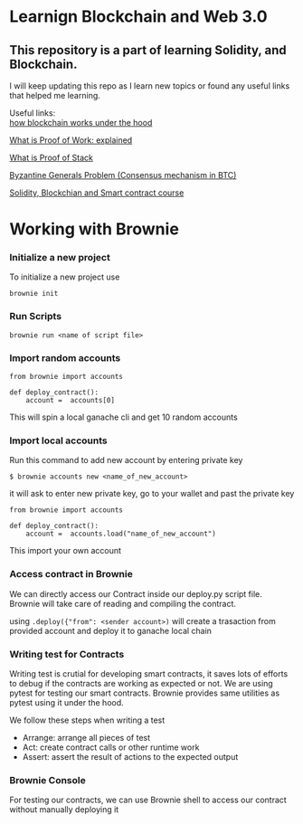 # Learnign Blockchain and Web 3.0

## This repository is a part of learning Solidity, and Blockchain.

I will keep updating this repo as I learn new topics or found any useful links that helped me learning.

Useful links: <br/>
[how blockchain works under the hood](https://www.youtube.com/watch?v=Lx9zgZCMqXE&list=PLC36LpxxRvvmcsY5OF2cPlhLKoHjZS4Dm&index=1)

[What is Proof of Work: explained](https://www.youtube.com/watch?v=M576WGiDBdQ&list=PLC36LpxxRvvmcsY5OF2cPlhLKoHjZS4Dm&index=2)

[What is Proof of Stack](https://www.youtube.com/watch?v=psKDXvXdr7k)

[Byzantine Generals Problem (Consensus mechanism in BTC)](https://www.youtube.com/watch?v=dfsRQyYXOsQ&t=182s)


[Solidity, Blockchian and Smart contract course](https://www.youtube.com/watch?v=M576WGiDBdQ&list=PLC36LpxxRvvmcsY5OF2cPlhLKoHjZS4Dm&index=2)


# Working with Brownie

### Initialize a new project
To initialize a new project use 
```
brownie init
``` 

### Run Scripts
```
brownie run <name of script file>
```

### Import random accounts
```
from brownie import accounts

def deploy_contract():
    account =  accounts[0]
```
This will spin a local ganache cli and get 10 random accounts


### Import local accounts
Run this command to add new account by entering private key

```
$ brownie accounts new <name_of_new_account>
```
it will ask to enter new private key, go to your wallet and past the private key

```
from brownie import accounts

def deploy_contract():
    account =  accounts.load("name_of_new_account")
```
This import your own account

### Access contract in Brownie

We can directly access our Contract inside our deploy.py script file. Brownie will take care of reading and compiling the contract.

using `.deploy({"from": <sender account>)` will create a trasaction from provided account and deploy it to ganache local chain


### Writing test for Contracts
Writing test is crutial for developing smart contracts, it saves lots of efforts to debug if the contracts are working as expected or not. We are using pytest for testing our smart contracts. Brownie provides same utilities as pytest using it under the hood.

We follow these steps when writing a test
- Arrange: arrange all pieces of test
- Act: create contract calls or other runtime work
- Assert: assert the result of actions to the expected output

### Brownie Console

For testing our contracts, we can use Brownie shell to access our contract without manually deploying it